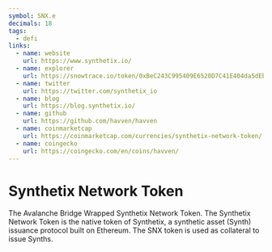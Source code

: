 ```yaml
---
symbol: SNX.e
decimals: 18
tags:
  - defi
links:
  - name: website
    url: https://www.synthetix.io/
  - name: explorer
    url: https://snowtrace.io/token/0xBeC243C995409E6520D7C41E404da5dEba4b209B
  - name: twitter
    url: https://twitter.com/synthetix_io
  - name: blog
    url: https://blog.synthetix.io/
  - name: github
    url: https://github.com/havven/havven
  - name: coinmarketcap
    url: https://coinmarketcap.com/currencies/synthetix-network-token/
  - name: coingecko
    url: https://coingecko.com/en/coins/havven/
---
```


# Synthetix Network Token

The Avalanche Bridge Wrapped Synthetix Network Token. The Synthetix Network Token is the native token of Synthetix, a synthetic asset (Synth) issuance protocol built on Ethereum. The SNX token is used as collateral to issue Synths.
